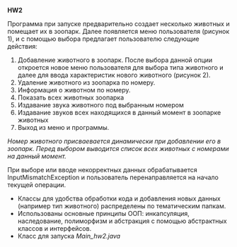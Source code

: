 **HW2**

Программа при запуске предварительно создает несколько животных и помещает их в зоопарк.
Далее появляется меню пользователя (рисунок 1), и с помощью выбора предлагает пользователю следующие действия:

1. Добавление животного в зоопарк. После выбора данной опции откроется новое меню пользователя для выбора типа животного 
и далее для ввода характеристик нового животного (рисунок 2).
2. Удаление животного из зоопарка по номеру.
3. Информация о животном по номеру.
4. Показать всех животных зоопарка
5. Издавание звука животного под выбранным номером
6. Издавание звуков всех находящихся в данный момент в зоопарке животных
7. Выход из меню и программы.

*Номер животного присваевается динамически при добавлении его в зоопарк. Перед выбором выводится список всех животных с
номерами на данный момент.*

При выборе или вводе некорректных данных обрабатывается InputMismatchException и пользователь перенаправляется на начало 
текущей операции.

- Классы для удобства обработки кода и добавления новых данных (например тип животного) распределены по тематическим папкам. 
- Использованы основные принципы ООП: инкапсуляция, наследование, полиморфизм и абстракция с помощью абстрактных 
классов и интерфейсов.
- Класс для запуска *Main_hw2.java*
